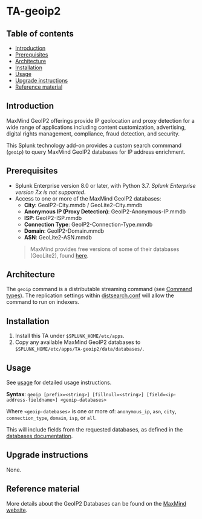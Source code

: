 # TA-geoip2

## Table of contents

- [Introduction](#introduction)
- [Prerequisites](#prerequisites)
- [Architecture](#architecture)
- [Installation](#installation)
- [Usage](#usage)
- [Upgrade instructions](#upgrade-instructions)
- [Reference material](#reference-material)


## Introduction

MaxMind GeoIP2 offerings provide IP geolocation and proxy detection for a wide range of applications including content customization, advertising, digital rights management, compliance, fraud detection, and security.

This Splunk technology add-on provides a custom search commmand (`geoip`) to query MaxMind GeoIP2 databases for IP address enrichment.

## Prerequisites

- Splunk Enterprise version 8.0 or later, with Python 3.7.  _Splunk Enterprise version 7.x is not supported_.
- Access to one or more of the MaxMind GeoIP2 databases:
    - **City**:  GeoIP2-City.mmdb / GeoLite2-City.mmdb
    - **Anonymous IP (Proxy Detection)**:  GeoIP2-Anonymous-IP.mmdb
    - **ISP**:  GeoIP2-ISP.mmdb
    - **Connection Type**:  GeoIP2-Connection-Type.mmdb
    - **Domain**:  GeoIP2-Domain.mmdb
    - **ASN**:  GeoLite2-ASN.mmdb
    > MaxMind provides free versions of some of their databases (GeoLite2), found [here](https://www.maxmind.com/en/geolite2/signup).


## Architecture

The `geoip` command is a distributable streaming command (see [Command types](http://docs.splunk.com/Documentation/Splunk/8.2.2/SearchReference/Commandsbytype)).  The replication settings within [distsearch.conf](default/distsearch.conf) will allow the command to run on indexers.


## Installation

1. Install this TA under `$SPLUNK_HOME/etc/apps`.
2. Copy any available MaxMind GeoIP2 databases to `$SPLUNK_HOME/etc/apps/TA-geoip2/data/databases/`.


## Usage

See [usage](documentation/usage.md) for detailed usage instructions.

**Syntax**:  `geoip [prefix=<string>] [fillnull=<string>] [field=<ip-address-fieldname>] <geoip-databases>`

Where `<geoip-datebases>` is one or more of:  `anonymous_ip`, `asn`, `city`, `connection_type`, `domain`, `isp`, or `all`.

This will include fields from the requested databases, as defined in the [databases documentation](documentation/databases.md).


## Upgrade instructions

None.

## Reference material

More details about the GeoIP2 Databases can be found on the [MaxMind website](https://www.maxmind.com/en/geoip2-databases).  
